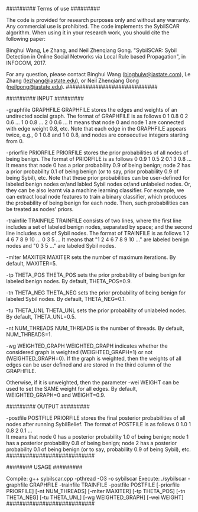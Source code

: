 ######### Terms of use #########

The code is provided for research purposes only and without any warranty. Any commercial use is prohibited.
The code implements the SybilSCAR algorithm. 
When using it in your research work, you should cite the following paper:

Binghui Wang, Le Zhang, and Neil Zhenqiang Gong. "SybilSCAR: Sybil Detection in Online Social Networks via Local Rule based Propagation", in INFOCOM, 2017. 

For any question, please contact Binghui Wang (binghuiw@iastate.com), Le Zhang (lezhang@iastate.edu), or Neil Zhenqiang Gong (neilgong@iastate.edu).
############################

######### INPUT #########

-graphfile GRAPHFILE
GRAPHFILE stores the edges and weights of an undirected social graph. The format of GRAPHFILE is as follows
0 1 0.8
0 2 0.6
... 
1 0 0.8
...
2 0 0.6
...
It means that node 0 and node 1 are connected with edge weight 0.8, etc.
Note that each edge in the GRAPHFILE appears twice, e.g., 0 1 0.8 and 1 0 0.8, and nodes are consecutive integers starting from 0. 


-priorfile PRIORFILE
PRIORFILE stores the prior probabilities of all nodes of being benign. The format of PRIORFILE is as follows
0 0.9
1 0.5
2 0.1
3 0.8
...  
It means that node 0 has a prior probability 0.9 of being benign; node 2 has a prior probability 0.1 of being benign (or to say, prior probability 0.9 of being Sybil), etc. 
Note that these prior probabilities can be user-defined for labeled benign nodes or/and labled Sybil nodes or/and unlabeled nodes. Or, they can be also learnt via a machine learning classifier. For example, we can extract local node features to train a binary classifier, which produces the probability of being benign for each node. Then, such probabilities can be treated as nodes' priors.


-trainfile TRAINFILE 
TRAINFILE consists of two lines, where the first line includes a set of labeled benign nodes, separated by space; and the second line includes a set of Sybil nodes. The format of TRAINFILE is as follows
1 2 4 6 7 8 9 10 ...
0 3 5 ...
It means that "1 2 4 6 7 8 9 10 ..." are labeled benign nodes and "0 3 5 ..." are labeled Sybil nodes.


-mIter MAXITER 
MAXITER sets the number of maximum iterations. By default, MAXITER=5.


-tp THETA_POS
THETA_POS sets the prior probability of being benign for labeled benign nodes. By default, THETA_POS=0.9.


-tn THETA_NEG
THETA_NEG sets the prior probability of being benign for labeled Sybil nodes. By default, THETA_NEG=0.1.


-tu THETA_UNL
THETA_UNL sets the prior probability of unlabeled nodes. By default, THETA_UNL=0.5.

-nt NUM_THREADS
NUM_THREADS is the number of threads. By default, NUM_THREADS=1.

-wg  WEIGHTED_GRAPH
WEIGHTED_GRAPH indicates whether the considered graph is weighted (WEIGHTED_GRAPH=1) or not (WEIGHTED_GRAPH=0). 
If the graph is weighted, then the weights of all edges can be user defined and are stored in the third column of the GRAPHFILE. 

Otherwise, if it is unweighted, then the parameter
-wei WEIGHT
can be used to set the SAME weight for all edges. 
By default, WEIGHTED_GRAPH=0 and WEIGHT=0.9. 


######### OUTPUT #########

-postfile POSTFILE
PRIORFILE stores the final posterior probabilities of all nodes after running SybilBelief. The format of POSTFILE is as follows 
0 1.0
1 0.8
2 0.1
...  
It means that node 0 has a posterior probability 1.0 of being benign; node 1 has a posterior probability 0.8 of being benign; node 2 has a posterior probability 0.1 of being benign (or to say, probability 0.9 of being Sybil), etc.
###########################


######## USAGE #########

Compile: g++ sybilscar.cpp -pthread -O3 -o sybilscar
Execute: ./sybilscar -graphfile GRAPHFILE -trainfile TRAINFILE -postfile POSTFILE [-priorfile PRIORFILE] [-nt NUM_THREADS]
        [-mIter MAXITER] [-tp THETA_POS] [-tn THETA_NEG] [-tu THETA_UNL] [-wg WEIGHTED_GRAPH] [-wei WEIGHT]  
###########################
